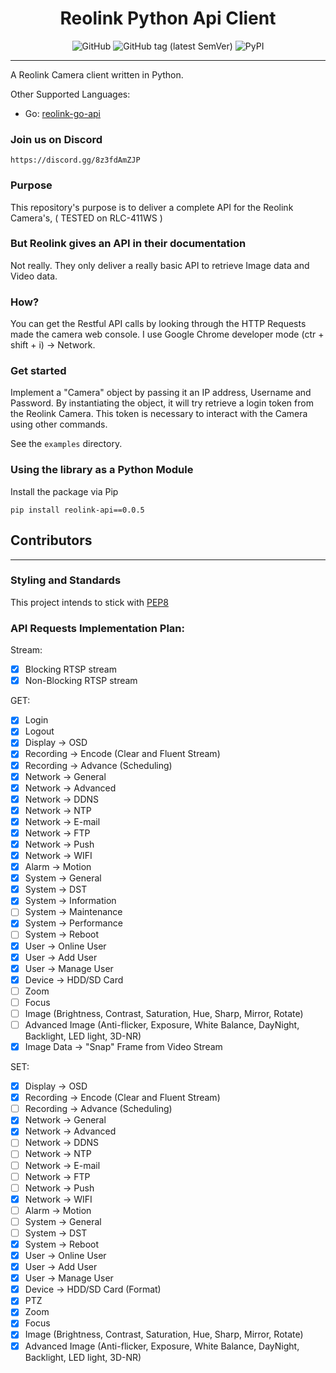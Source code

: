 <h1 align="center"> Reolink Python Api Client </h1>

<p align="center">
 <img alt="GitHub" src="https://img.shields.io/github/license/ReolinkCameraApi/reolink-python-api?style=flat-square">
 <img alt="GitHub tag (latest SemVer)" src="https://img.shields.io/github/v/tag/ReolinkCameraApi/reolink-python-api?style=flat-square">
 <img alt="PyPI" src="https://img.shields.io/pypi/v/reolink-api?style=flat-square">
</p>

---

A Reolink Camera client written in Python. 

Other Supported Languages:
 - Go: [reolink-go-api](https://github.com/ReolinkCameraAPI/reolink-go-api)

### Join us on Discord

    https://discord.gg/8z3fdAmZJP

### Purpose

This repository's purpose is to deliver a complete API for the Reolink Camera's, ( TESTED on RLC-411WS )


### But Reolink gives an API in their documentation

Not really. They only deliver a really basic API to retrieve Image data and Video data.

### How?

You can get the Restful API calls by looking through the HTTP Requests made the camera web console. I use Google Chrome developer mode (ctr + shift + i) -> Network.

### Get started

Implement a "Camera" object by passing it an IP address, Username and Password. By instantiating the object, it will try retrieve a login token from the Reolink Camera. This token is necessary to interact with the Camera using other commands.

See the `examples` directory.

### Using the library as a Python Module

Install the package via Pip

    pip install reolink-api==0.0.5

## Contributors

---

### Styling and Standards

This project intends to stick with [PEP8](https://www.python.org/dev/peps/pep-0008/)

### API Requests Implementation Plan:

Stream:
- [X] Blocking RTSP stream
- [X] Non-Blocking RTSP stream

GET:
- [X] Login
- [X] Logout
- [X] Display -> OSD
- [X] Recording -> Encode (Clear and Fluent Stream)
- [X] Recording -> Advance (Scheduling)
- [X] Network -> General
- [X] Network -> Advanced
- [X] Network -> DDNS
- [X] Network -> NTP
- [X] Network -> E-mail
- [X] Network -> FTP
- [X] Network -> Push
- [X] Network -> WIFI
- [X] Alarm -> Motion
- [X] System -> General
- [X] System -> DST
- [X] System -> Information
- [ ] System -> Maintenance
- [X] System -> Performance
- [ ] System -> Reboot
- [X] User -> Online User
- [X] User -> Add User
- [X] User -> Manage User
- [X] Device -> HDD/SD Card
- [ ] Zoom
- [ ] Focus
- [ ] Image (Brightness, Contrast, Saturation, Hue, Sharp, Mirror, Rotate)
- [ ] Advanced Image (Anti-flicker, Exposure, White Balance, DayNight, Backlight, LED light, 3D-NR)
- [X] Image Data -> "Snap" Frame from Video Stream

SET:
- [X] Display -> OSD
- [X] Recording -> Encode (Clear and Fluent Stream)
- [ ] Recording -> Advance (Scheduling)
- [X] Network -> General
- [X] Network -> Advanced
- [ ] Network -> DDNS
- [ ] Network -> NTP
- [ ] Network -> E-mail
- [ ] Network -> FTP
- [ ] Network -> Push
- [X] Network -> WIFI
- [ ] Alarm -> Motion
- [ ] System -> General
- [ ] System -> DST
- [X] System -> Reboot
- [X] User -> Online User
- [X] User -> Add User
- [X] User -> Manage User
- [X] Device -> HDD/SD Card (Format)
- [x] PTZ
- [x] Zoom
- [x] Focus
- [X] Image (Brightness, Contrast, Saturation, Hue, Sharp, Mirror, Rotate)
- [X] Advanced Image (Anti-flicker, Exposure, White Balance, DayNight, Backlight, LED light, 3D-NR)
